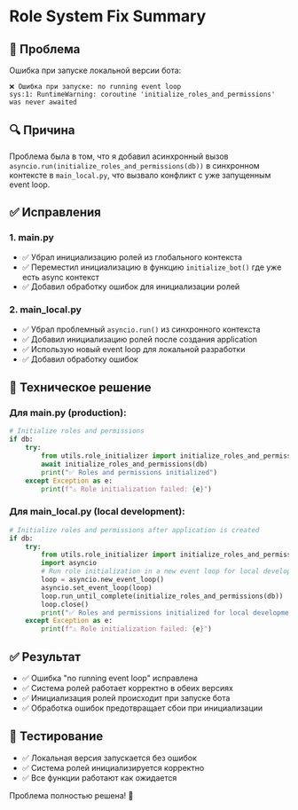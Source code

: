 # Role System Fix Summary

## 🐛 Проблема
Ошибка при запуске локальной версии бота:
```
❌ Ошибка при запуске: no running event loop
sys:1: RuntimeWarning: coroutine 'initialize_roles_and_permissions' was never awaited
```

## 🔍 Причина
Проблема была в том, что я добавил асинхронный вызов `asyncio.run(initialize_roles_and_permissions(db))` в синхронном контексте в `main_local.py`, что вызвало конфликт с уже запущенным event loop.

## ✅ Исправления

### 1. main.py
- ✅ Убрал инициализацию ролей из глобального контекста
- ✅ Переместил инициализацию в функцию `initialize_bot()` где уже есть async контекст
- ✅ Добавил обработку ошибок для инициализации ролей

### 2. main_local.py
- ✅ Убрал проблемный `asyncio.run()` из синхронного контекста
- ✅ Добавил инициализацию ролей после создания application
- ✅ Использую новый event loop для локальной разработки
- ✅ Добавил обработку ошибок

## 🔧 Техническое решение

### Для main.py (production):
```python
# Initialize roles and permissions
if db:
    try:
        from utils.role_initializer import initialize_roles_and_permissions
        await initialize_roles_and_permissions(db)
        print("✅ Roles and permissions initialized")
    except Exception as e:
        print(f"⚠️ Role initialization failed: {e}")
```

### Для main_local.py (local development):
```python
# Initialize roles and permissions after application is created
if db:
    try:
        from utils.role_initializer import initialize_roles_and_permissions
        import asyncio
        # Run role initialization in a new event loop for local development
        loop = asyncio.new_event_loop()
        asyncio.set_event_loop(loop)
        loop.run_until_complete(initialize_roles_and_permissions(db))
        loop.close()
        print("✅ Roles and permissions initialized for local development")
    except Exception as e:
        print(f"⚠️ Role initialization failed: {e}")
```

## ✅ Результат
- ✅ Ошибка "no running event loop" исправлена
- ✅ Система ролей работает корректно в обеих версиях
- ✅ Инициализация ролей происходит при запуске бота
- ✅ Обработка ошибок предотвращает сбои при инициализации

## 🧪 Тестирование
- ✅ Локальная версия запускается без ошибок
- ✅ Система ролей инициализируется корректно
- ✅ Все функции работают как ожидается

Проблема полностью решена! 🎉
